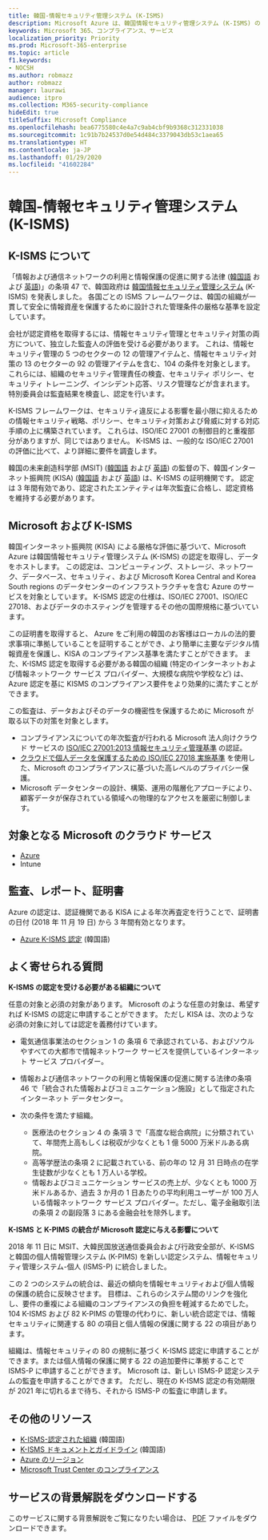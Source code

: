 ```yaml
---
title: 韓国-情報セキュリティ管理システム (K-ISMS)
description: Microsoft Azure は、韓国情報セキュリティ管理システム (K-ISMS) の認証を得ました (ISMS)。
keywords: Microsoft 365、コンプライアンス、サービス
localization_priority: Priority
ms.prod: Microsoft-365-enterprise
ms.topic: article
f1.keywords:
- NOCSH
ms.author: robmazz
author: robmazz
manager: laurawi
audience: itpro
ms.collection: M365-security-compliance
hideEdit: true
titleSuffix: Microsoft Compliance
ms.openlocfilehash: bea6775580c4e4a7c9ab4cbf9b9368c312331038
ms.sourcegitcommit: 1c91b7b24537d0e54d484c3379043db53c1aea65
ms.translationtype: HT
ms.contentlocale: ja-JP
ms.lasthandoff: 01/29/2020
ms.locfileid: "41602284"
---
```

# <a name="korea-information-security-management-system-k-isms"></a>韓国-情報セキュリティ管理システム (K-ISMS)

## <a name="about-k-isms"></a>K-ISMS について

「情報および通信ネットワークの利用と情報保護の促進に関する法律 ([韓国語](https://law.go.kr/lsSc.do?tabMenuId=tab18&query=%EC%A0%95%EB%B3%B4%ED%86%B5%EC%8B%A0%EB%A7%9D%20%EC%9D%B4%EC%9A%A9%EC%B4%89%EC%A7%84%20%EB%B0%8F%20%EC%A0%95%EB%B3%B4%EB%B3%B4%ED%98%B8) および [英語](https://law.go.kr/engLsSc.do?tabMenuId=tab45))」の条項 47 で、韓国政府は [韓国情報セキュリティ管理システム](https://isms.kisa.or.kr/main/isms/intro/) (K-ISMS) を発表しました。 各国ごとの ISMS フレームワークは、韓国の組織が一貫して安全に情報資産を保護するために設計された管理条件の厳格な基準を設定しています。

会社が認定資格を取得するには、情報セキュリティ管理とセキュリティ対策の両方について、独立した監査人の評価を受ける必要があります。 これは、情報セキュリティ管理の 5 つのセクターの 12 の管理アイテムと、情報セキュリティ対策の 13 のセクターの 92 の管理アイテムを含む、104 の条件を対象とします。 これらには、組織のセキュリティ管理責任の検査、セキュリティ ポリシー、セキュリティ トレーニング、インシデント応答、リスク管理などが含まれます。 特別委員会は監査結果を検査し、認定を行います。

K-ISMS フレームワークは、セキュリティ違反による影響を最小限に抑えるための情報セキュリティ戦略、ポリシー、セキュリティ対策および脅威に対する対応手順の上に構築されています。 これらは、ISO/IEC 27001 の制御目的と重複部分がありますが、同じではありません。 K-ISMS は、一般的な ISO/IEC 27001 の評価に比べて、より詳細に要件を調査します。

韓国の未来創造科学部 (MSIT) ([韓国語](https://www.msit.go.kr/web/main/main.do) および [英語](https://english.msit.go.kr/english/main/main.do)) の監督の下、韓国インターネット振興院 (KISA) ([韓国語](https://www.kisa.or.kr/main.jsp) および [英語](https://www.kisa.or.kr/eng/main.jsp)) は、K-ISMS の証明機関です。 認定は 3 年間有効であり、認定されたエンティティは年次監査に合格し、認定資格を維持する必要があります。

## <a name="microsoft-and-k-isms"></a>Microsoft および K-ISMS

韓国インターネット振興院 (KISA) による厳格な評価に基づいて、Microsoft Azure は韓国情報セキュリティ管理システム (K-ISMS) の認定を取得し、データをホストします。 この認定は、コンピューティング、ストレージ、ネットワーク、データベース、セキュリティ、および Microsoft Korea Central and Korea South regions のデータセンターのインフラストラクチャを含む Azure のサービスを対象としています。 K-ISMS 認定の仕様は、ISO/IEC 27001、ISO/IEC 27018、およびデータのホスティングを管理するその他の国際規格に基づいています。

この証明書を取得すると、 Azure をご利用の韓国のお客様はローカルの法的要求事項に準拠していることを証明することができ、より簡単に主要なデジタル情報資産を保護し、KISA のコンプライアンス基準を満たすことができます。 また、K-ISMS 認定を取得する必要がある韓国の組織 (特定のインターネットおよび情報ネットワーク サービス プロバイダー、大規模な病院や学校など) は、Azure 認定を基に KISMS のコンプライアンス要件をより効果的に満たすことができます。

この監査は、データおよびそのデータの機密性を保護するために Microsoft が取る以下の対策を対象とします。

- コンプライアンスについての年次監査が行われる Microsoft 法人向けクラウド サービスの [ISO/IEC 27001:2013 情報セキュリティ管理基準](offering-iso-27001.md) の認証。
- [クラウドで個人データを保護するための ISO/IEC 27018 実施基準](offering-iso-27018.md) を使用した、Microsoft のコンプライアンスに基づいた高レベルのプライバシー保護。
- Microsoft データセンターの設計、構築、運用の階層化アプローチにより、顧客データが保存されている領域への物理的なアクセスを厳密に制御します。

## <a name="microsoft-in-scope-cloud-services"></a>対象となる Microsoft のクラウド サービス

- [Azure](https://gallery.technet.microsoft.com/Overview-of-Azure-c1be3942)
- Intune

## <a name="audits-reports-and-certificates"></a>監査、レポート、証明書

Azure の認定は、認証機関である KISA による年次再査定を行うことで、証明書の日付 (2018 年 11 月 19 日) から 3 年間有効となります。

- [Azure K-ISMS 認定](https://isms.kisa.or.kr/main/isms/issue/?certificationMode=list&crtfYear=2018&searchCondition=2&searchKeyword=%EB%A7%88%EC%9D%B4%ED%81%AC%EB%A1%9C%EC%86%8C%ED%94%84%ED%8A%B8) (韓国語)

## <a name="frequently-asked-questions"></a>よく寄せられる質問

**K-ISMS の認定を受ける必要がある組織について**

任意の対象と必須の対象があります。 Microsoft のような任意の対象は、希望すれば K-ISMS の認定に申請することができます。 ただし KISA は、次のような必須の対象に対しては認定を義務付けています。

- 電気通信事業法のセクション 1 の 条項 6 で承認されている、およびソウルやすべての大都市で情報ネットワーク サービスを提供しているインターネット サービス プロバイダー。

- 情報および通信ネットワークの利用と情報保護の促進に関する法律の条項 46 で「統合された情報およびコミュニケーション施設」として指定されたインターネット データセンター。

- 次の条件を満たす組織。

    - 医療法のセクション 4 の 条項 3 で「高度な総合病院」に分類されていて、年間売上高もしくは税収が少なくとも 1 億 5000 万米ドルある病院。
    - 高等学歴法の条項 2 に記載されている、前の年の 12 月 31 日時点の在学生徒数が少なくとも 1 万人いる学校。
    - 情報およびコミュニケーション サービスの売上が、少なくとも 1000 万米ドルあるか、過去 3 か月の 1 日あたりの平均利用ユーザーが 100 万人いる情報ネットワーク サービス プロバイダー。ただし、電子金融取引法の条項 2 の副段落 3 にある金融会社を除外します。

**K-ISMS と K-PIMS の統合が Microsoft 認定に与える影響について**

2018 年 11 日に MSIT、大韓民国放送通信委員会および行政安全部が、K-ISMS と韓国の個人情報管理システム (K-PIMS) を新しい認定システム、情報セキュリティ管理システム-個人 (ISMS-P) に統合しました。

この 2 つのシステムの統合は、最近の傾向を情報セキュリティおよび個人情報の保護の統合に反映させます。 目標は、これらのシステム間のリンクを強化し、要件の重複による組織のコンプライアンスの負担を軽減するためでした。 104 K-ISMS および 82 K-PIMS の管理の代わりに、新しい統合認定では、情報セキュリティに関連する 80 の項目と個人情報の保護に関する 22 の項目があります。

組織は、情報セキュリティの 80 の規制に基づく K-ISMS 認定に申請することができます。または個人情報の保護に関する 22 の追加要件に準拠することで ISMS-P に申請することができます。 Microsoft は、新しい ISMS-P 認定システムの監査を申請することができます。 ただし、現在の K-ISMS 認定の有効期限が 2021 年に切れるまで待ち、それから ISMS-P の監査に申請します。

## <a name="additional-resources"></a>その他のリソース

- [K-ISMS-認定された組織](https://isms.kisa.or.kr/main/isms/issue/?certificationMode=list&crtfYear=2018&searchCondition=2&searchKeyword=%EB%A7%88%EC%9D%B4%ED%81%AC%EB%A1%9C%EC%86%8C%ED%94%84%ED%8A%B8) (韓国語)
- [K-ISMS ドキュメントとガイドライン](https://isms.kisa.or.kr/main/isms/notice/) (韓国語)
- [Azure のリージョン](https://azure.microsoft.com/global-infrastructure/regions/)
- [Microsoft Trust Center のコンプライアンス](https://www.microsoft.com/trust-center/compliance/compliance-overview)

## <a name="download-the-offering-backgrounder"></a>サービスの背景解説をダウンロードする

このサービスに関する背景解説をご覧になりたい場合は、 [PDF](https://download.microsoft.com/download/2/C/6/2C6FFA1C-1BA8-48E8-887A-4EA52E256AF3/K-ISMS-Compliance.pdf) ファイルをダウンロードできます。
